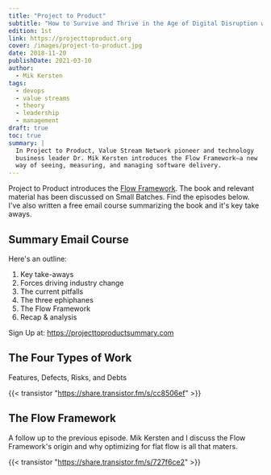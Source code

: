 ```yaml
---
title: "Project to Product"
subtitle: "How to Survive and Thrive in the Age of Digital Disruption with the Flow Framework"
edition: 1st
link: https://projecttoproduct.org
cover: /images/project-to-product.jpg
date: 2018-11-20
publishDate: 2021-03-10
author:
  - Mik Kersten
tags:
  - devops
  - value streams
  - theory
  - leadership
  - management
draft: true
toc: true
summary: |
  In Project to Product, Value Stream Network pioneer and technology
  business leader Dr. Mik Kersten introduces the Flow Framework―a new
  way of seeing, measuring, and managing software delivery.
---
```


Project to Product introduces the [Flow Framework][]. The book and
relevant material has been discussed on Small Batches. Find the
episodes below. I've also written a free email course summarizing the
book and it's key take aways.

## Summary Email Course

Here's an outline:

1. Key take-aways
1. Forces driving industry change
1. The current pitfalls
1. The three ephiphanes
1. The Flow Framework
1. Recap & analysis

Sign Up at: https://projecttoproductsummary.com

## The Four Types of Work

Features, Defects, Risks, and Debts

{{< transistor "https://share.transistor.fm/s/cc8506ef" >}}

## The Flow Framework

A follow up to the previous episode. Mik Kersten and I discuss the
Flow Framework's origin and why optimizing for flat flow is all that
maters.

{{< transistor "https://share.transistor.fm/s/727f6ce2" >}}

[flow framework]: https://flowframework.org
